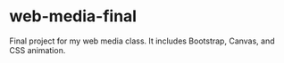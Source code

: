 # web-media-final
Final project for my web media class. It includes Bootstrap, Canvas, and CSS animation. 
